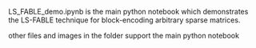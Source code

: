 LS_FABLE_demo.ipynb is the main python notebook which demonstrates the LS-FABLE technique for block-encoding arbitrary sparse matrices.

other files and images in the folder support the main python notebook
